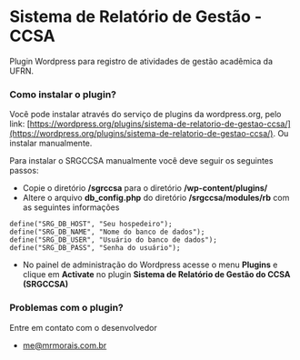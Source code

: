 # Sistema de Relatório de Gestão - CCSA
Plugin Wordpress para registro de atividades de gestão acadêmica da UFRN.

### Como instalar o plugin? ###
Você pode instalar através do serviço de plugins da wordpress.org, pelo link:
[https://wordpress.org/plugins/sistema-de-relatorio-de-gestao-ccsa/](https://wordpress.org/plugins/sistema-de-relatorio-de-gestao-ccsa/). Ou instalar manualmente.

Para instalar o SRGCCSA manualmente você deve seguir os seguintes passos:

* Copie o diretório **/sgrccsa** para o diretório **/wp-content/plugins/**
* Altere o arquivo **db_config.php** do diretório **/srgccsa/modules/rb** com as seguintes informações
```
define("SRG_DB_HOST", "Seu hospedeiro");
define("SRG_DB_NAME", "Nome do banco de dados");
define("SRG_DB_USER", "Usuário do banco de dados");
define("SRG_DB_PASS", "Senha do usuário");
```
* No painel de administração do Wordpress acesse o menu **Plugins** e clique em **Activate** no plugin **Sistema de Relatório de Gestão do CCSA (SRGCCSA)**

### Problemas com o plugin? ###
Entre em contato com o desenvolvedor

* me@mrmorais.com.br
